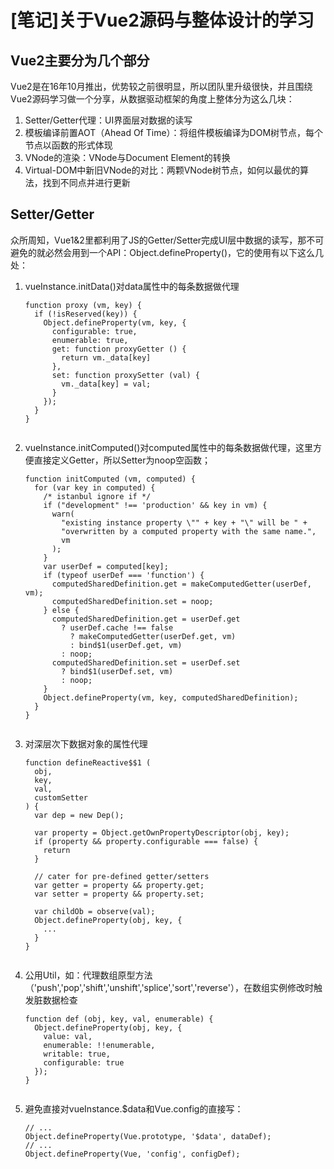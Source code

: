 # [笔记]关于Vue2源码与整体设计的学习


## Vue2主要分为几个部分

Vue2是在16年10月推出，优势较之前很明显，所以团队里升级很快，并且围绕Vue2源码学习做一个分享，从数据驱动框架的角度上整体分为这么几块：

1. Setter/Getter代理：UI界面层对数据的读写
2. 模板编译前置AOT（Ahead Of Time）：将组件模板编译为DOM树节点，每个节点以函数的形式体现
3. VNode的渲染：VNode与Document Element的转换
4. Virtual-DOM中新旧VNode的对比：两颗VNode树节点，如何以最优的算法，找到不同点并进行更新


## Setter/Getter

众所周知，Vue1&2里都利用了JS的Getter/Setter完成UI层中数据的读写，那不可避免的就必然会用到一个API：Object.defineProperty()，它的使用有以下这么几处：

1. vueInstance.initData()对data属性中的每条数据做代理

	````
	function proxy (vm, key) {
	  if (!isReserved(key)) {
	    Object.defineProperty(vm, key, {
	      configurable: true,
	      enumerable: true,
	      get: function proxyGetter () {
	        return vm._data[key]
	      },
	      set: function proxySetter (val) {
	        vm._data[key] = val;
	      }
	    });
	  }
	}


2. vueInstance.initComputed()对computed属性中的每条数据做代理，这里方便直接定义Getter，所以Setter为noop空函数；

	````
	function initComputed (vm, computed) {
	  for (var key in computed) {
	    /* istanbul ignore if */
	    if ("development" !== 'production' && key in vm) {
	      warn(
	        "existing instance property \"" + key + "\" will be " +
	        "overwritten by a computed property with the same name.",
	        vm
	      );
	    }
	    var userDef = computed[key];
	    if (typeof userDef === 'function') {
	      computedSharedDefinition.get = makeComputedGetter(userDef, vm);
	      computedSharedDefinition.set = noop;
	    } else {
	      computedSharedDefinition.get = userDef.get
	        ? userDef.cache !== false
	          ? makeComputedGetter(userDef.get, vm)
	          : bind$1(userDef.get, vm)
	        : noop;
	      computedSharedDefinition.set = userDef.set
	        ? bind$1(userDef.set, vm)
	        : noop;
	    }
	    Object.defineProperty(vm, key, computedSharedDefinition);
	  }
	}


3. 对深层次下数据对象的属性代理

	````
	function defineReactive$$1 (
	  obj,
	  key,
	  val,
	  customSetter
	) {
	  var dep = new Dep();

	  var property = Object.getOwnPropertyDescriptor(obj, key);
	  if (property && property.configurable === false) {
	    return
	  }

	  // cater for pre-defined getter/setters
	  var getter = property && property.get;
	  var setter = property && property.set;

	  var childOb = observe(val);
	  Object.defineProperty(obj, key, {
	  	...
	  }
	}


4. 公用Util，如：代理数组原型方法（'push','pop','shift','unshift','splice','sort','reverse'），在数组实例修改时触发脏数据检查

	````
	function def (obj, key, val, enumerable) {
	  Object.defineProperty(obj, key, {
	    value: val,
	    enumerable: !!enumerable,
	    writable: true,
	    configurable: true
	  });
	}


5. 避免直接对vueInstance.$data和Vue.config的直接写：

	````
	// ...
	Object.defineProperty(Vue.prototype, '$data', dataDef);
	// ...
	Object.defineProperty(Vue, 'config', configDef);















